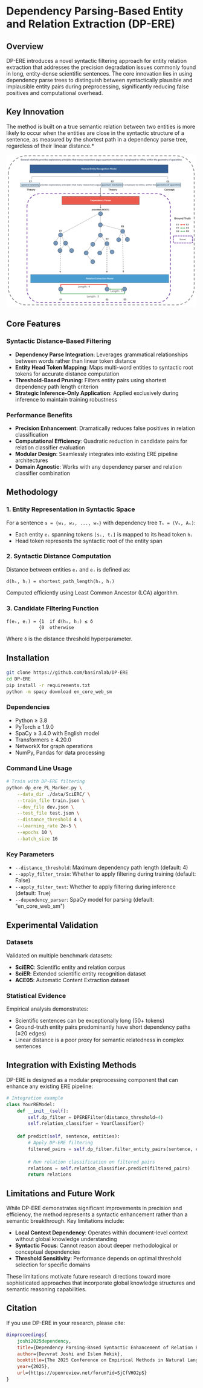 # Dependency Parsing-Based Entity and Relation Extraction (DP-ERE)

## Overview

DP-ERE introduces a novel syntactic filtering approach for entity relation extraction that addresses the precision degradation issues commonly found in long, entity-dense scientific sentences. The core innovation lies in using dependency parse trees to distinguish between syntactically plausible and implausible entity pairs during preprocessing, significantly reducing false positives and computational overhead.

## Key Innovation

The method is built on a true semantic relation between two entities is more likely to occur when the entities are close in the syntactic structure of a sentence, as measured by the shortest path in a dependency parse tree, regardless of their linear distance.*

![DP-ERE Architecture](https://raw.githubusercontent.com/basiralab/DP-ERE/main/dp_ere_main_figure.png)

## Core Features

### Syntactic Distance-Based Filtering
- **Dependency Parse Integration**: Leverages grammatical relationships between words rather than linear token distance
- **Entity Head Token Mapping**: Maps multi-word entities to syntactic root tokens for accurate distance computation
- **Threshold-Based Pruning**: Filters entity pairs using shortest dependency path length criterion
- **Strategic Inference-Only Application**: Applied exclusively during inference to maintain training robustness

### Performance Benefits
- **Precision Enhancement**: Dramatically reduces false positives in relation classification
- **Computational Efficiency**: Quadratic reduction in candidate pairs for relation classifier evaluation
- **Modular Design**: Seamlessly integrates into existing ERE pipeline architectures
- **Domain Agnostic**: Works with any dependency parser and relation classifier combination

## Methodology

### 1. Entity Representation in Syntactic Space
For a sentence `s = {w₁, w₂, ..., wₙ}` with dependency tree `Tₛ = (Vₛ, Aₛ)`:
- Each entity `eᵢ` spanning tokens `[sᵢ, tᵢ]` is mapped to its head token `hᵢ`
- Head token represents the syntactic root of the entity span

### 2. Syntactic Distance Computation
Distance between entities `eᵢ` and `eⱼ` is defined as:
```
d(hᵢ, hⱼ) = shortest_path_length(hᵢ, hⱼ)
```
Computed efficiently using Least Common Ancestor (LCA) algorithm.

### 3. Candidate Filtering Function
```
f(eᵢ, eⱼ) = {1  if d(hᵢ, hⱼ) ≤ δ
            {0  otherwise
```
Where `δ` is the distance threshold hyperparameter.

## Installation

```bash
git clone https://github.com/basiralab/DP-ERE
cd DP-ERE
pip install -r requirements.txt
python -m spacy download en_core_web_sm
```

### Dependencies
- Python ≥ 3.8
- PyTorch ≥ 1.9.0
- SpaCy ≥ 3.4.0 with English model
- Transformers ≥ 4.20.0
- NetworkX for graph operations
- NumPy, Pandas for data processing


### Command Line Usage

```bash
# Train with DP-ERE filtering
python dp_ere_PL_Marker.py \
    --data_dir ./data/SciERC/ \
    --train_file train.json \
    --dev_file dev.json \
    --test_file test.json \
    --distance_threshold 4 \
    --learning_rate 2e-5 \
    --epochs 10 \
    --batch_size 16
```

### Key Parameters
- `--distance_threshold`: Maximum dependency path length (default: 4)
- `--apply_filter_train`: Whether to apply filtering during training (default: False)
- `--apply_filter_test`: Whether to apply filtering during inference (default: True)
- `--dependency_parser`: SpaCy model for parsing (default: "en_core_web_sm")

## Experimental Validation

### Datasets
Validated on multiple benchmark datasets:
- **SciERC**: Scientific entity and relation corpus
- **SciER**: Extended scientific entity recognition dataset  
- **ACE05**: Automatic Content Extraction dataset

### Statistical Evidence
Empirical analysis demonstrates:
- Scientific sentences can be exceptionally long (50+ tokens)
- Ground-truth entity pairs predominantly have short dependency paths (≤20 edges)
- Linear distance is a poor proxy for semantic relatedness in complex sentences


## Integration with Existing Methods

DP-ERE is designed as a modular preprocessing component that can enhance any existing ERE pipeline:

```python
# Integration example
class YourREModel:
    def __init__(self):
        self.dp_filter = DPEREFilter(distance_threshold=4)
        self.relation_classifier = YourClassifier()
    
    def predict(self, sentence, entities):
        # Apply DP-ERE filtering
        filtered_pairs = self.dp_filter.filter_entity_pairs(sentence, entities)
        
        # Run relation classification on filtered pairs
        relations = self.relation_classifier.predict(filtered_pairs)
        return relations
```

## Limitations and Future Work

While DP-ERE demonstrates significant improvements in precision and efficiency, the method represents a syntactic enhancement rather than a semantic breakthrough. Key limitations include:

- **Local Context Dependency**: Operates within document-level context without global knowledge understanding
- **Syntactic Focus**: Cannot reason about deeper methodological or conceptual dependencies
- **Threshold Sensitivity**: Performance depends on optimal threshold selection for specific domains

These limitations motivate future research directions toward more sophisticated approaches that incorporate global knowledge structures and semantic reasoning capabilities.

## Citation

If you use DP-ERE in your research, please cite:

```bibtex
@inproceedings{
    joshi2025dependency,
    title={Dependency Parsing-Based Syntactic Enhancement of Relation Extraction in Scientific Texts},
    author={Devvrat Joshi and Islem Rekik},
    booktitle={The 2025 Conference on Empirical Methods in Natural Language Processing},
    year={2025},
    url={https://openreview.net/forum?id=SjCfVHO2pS}
}
```